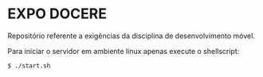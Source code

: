 # EXPO DOCERE

Repositório referente a exigências da disciplina
de desenvolvimento móvel.

Para iniciar o servidor em ambiente linux apenas execute
o shellscript:
```
$ ./start.sh
```

